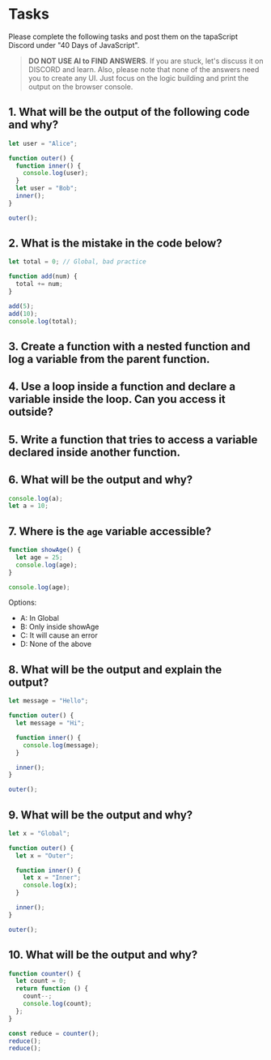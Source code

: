 # Tasks

Please complete the following tasks and post them on the tapaScript Discord under "40 Days of JavaScript".

> **DO NOT USE AI to FIND ANSWERS**. If you are stuck, let's discuss it on DISCORD and learn. Also, please note that none of the answers need you to create any UI. Just focus on the logic building and print the output on the browser console.

## 1. What will be the output of the following code and why?

```js
let user = "Alice";

function outer() {
  function inner() {
    console.log(user);
  }
  let user = "Bob";
  inner();
}

outer();
```

## 2. What is the mistake in the code below?

```js
let total = 0; // Global, bad practice

function add(num) {
  total += num;
}

add(5);
add(10);
console.log(total);
```

## 3. Create a function with a nested function and log a variable from the parent function.

## 4. Use a loop inside a function and declare a variable inside the loop. Can you access it outside?

## 5. Write a function that tries to access a variable declared inside another function.

## 6. What will be the output and why?

```js
console.log(a);
let a = 10;
```

## 7. Where is the `age` variable accessible?

```js
function showAge() {
  let age = 25;
  console.log(age);
}

console.log(age);
```

Options:

- A: In Global
- B: Only inside showAge
- C: It will cause an error
- D: None of the above

## 8. What will be the output and explain the output?

```js
let message = "Hello";

function outer() {
  let message = "Hi";

  function inner() {
    console.log(message);
  }

  inner();
}

outer();
```

## 9. What will be the output and why?

```js
let x = "Global";

function outer() {
  let x = "Outer";

  function inner() {
    let x = "Inner";
    console.log(x);
  }

  inner();
}

outer();
```

## 10. What will be the output and why?

```js
function counter() {
  let count = 0;
  return function () {
    count--;
    console.log(count);
  };
}

const reduce = counter();
reduce();
reduce();
```
